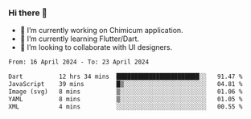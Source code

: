 ### Hi there 👋

<!--
**devcat37/devcat37** is a ✨ _special_ ✨ repository because its `README.md` (this file) appears on your GitHub profile.-->


- 🔭 I’m currently working on Chimicum application.
- 🌱 I’m currently learning Flutter/Dart.
- 👯 I’m looking to collaborate with UI designers.
<!-- - 🤔 I’m looking for help with ... -->

<!--START_SECTION:waka-->

```txt
From: 16 April 2024 - To: 23 April 2024

Dart          12 hrs 34 mins  ███████████████████████░░   91.47 %
JavaScript    39 mins         █▒░░░░░░░░░░░░░░░░░░░░░░░   04.81 %
Image (svg)   8 mins          ▒░░░░░░░░░░░░░░░░░░░░░░░░   01.06 %
YAML          8 mins          ▒░░░░░░░░░░░░░░░░░░░░░░░░   01.05 %
XML           4 mins          ░░░░░░░░░░░░░░░░░░░░░░░░░   00.55 %
```

<!--END_SECTION:waka-->
